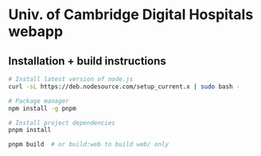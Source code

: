 # Univ. of Cambridge Digital Hospitals webapp

## Installation + build instructions

```bash
# Install latest version of node.js
curl -sL https://deb.nodesource.com/setup_current.x | sudo bash -

# Package manager
npm install -g pnpm

# Install project dependencies
pnpm install

pnpm build  # or build:web to build web/ only
```
